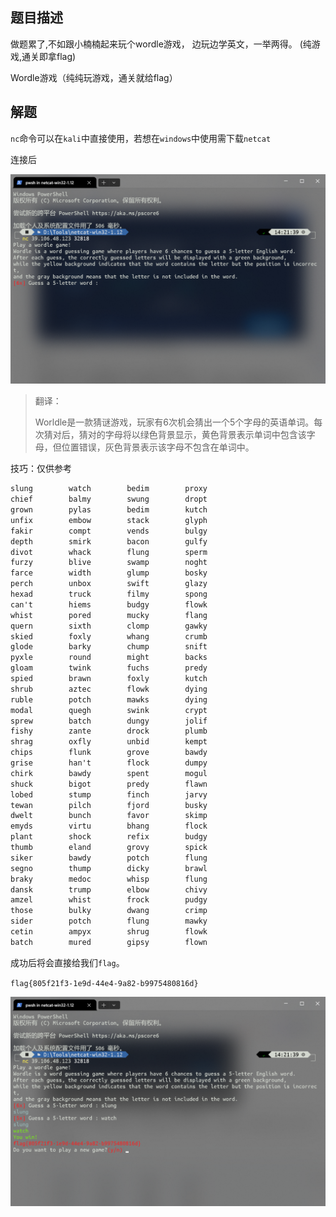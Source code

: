 ## 题目描述

做题累了,不如跟小楠楠起来玩个wordle游戏， 边玩边学英文，一举两得。
(纯游戏,通关即拿flag)

Wordle游戏（纯纯玩游戏，通关就给flag）

## 解题

`nc`命令可以在`kali`中直接使用，若想在`windows`中使用需下载`netcat`

连接后

![image-20240220160408709](assets/Wordle/img/image-20240220160408709.png)

> 翻译：
>
> Worldle是一款猜谜游戏，玩家有6次机会猜出一个5个字母的英语单词。每次猜对后，猜对的字母将以绿色背景显示，黄色背景表示单词中包含该字母，但位置错误，灰色背景表示该字母不包含在单词中。

技巧：仅供参考

```markdown
slung        watch        bedim        proxy
chief        balmy        swung        dropt
grown        pylas        bedim        kutch
unfix        embow        stack        glyph
fakir        compt        vends        bulgy
depth        smirk        bacon        gulfy
divot        whack        flung        sperm
furzy        blive        swamp        noght
farce        width        glump        bosky
perch        unbox        swift        glazy
hexad        truck        filmy        spong
can't        hiems        budgy        flowk
whist        pored        mucky        flang
quern        sixth        clomp        gawky
skied        foxly        whang        crumb
glode        barky        chump        snift
pyxle        round        might        backs
gloam        twink        fuchs        predy
spied        brawn        foxly        kutch
shrub        aztec        flowk        dying
ruble        potch        mawks        dying
modal        quegh        swink        crypt
sprew        batch        dungy        jolif
fishy        zante        drock        plumb
shrag        oxfly        unbid        kempt
chips        flunk        grove        bawdy
grise        han't        flock        dumpy
chirk        bawdy        spent        mogul
shuck        bigot        predy        flawn
lobed        stump        finch        jarvy
tewan        pilch        fjord        busky
dwelt        bunch        favor        skimp
emyds        virtu        bhang        flock
plant        shock        refix        budgy
thumb        eland        grovy        spick
siker        bawdy        potch        flung
segno        thump        dicky        brawl
braky        medoc        whisp        flung
dansk        trump        elbow        chivy
amzel        whist        frock        pudgy
those        bulky        dwang        crimp
sider        potch        flung        mawky
cetin        ampyx        shrug        flowk
batch        mured        gipsy        flown
```

成功后将会直接给我们`flag`。

`flag{805f21f3-1e9d-44e4-9a82-b9975480816d}`

![image-20240220160450049](assets/Wordle/img/image-20240220160450049.png)

